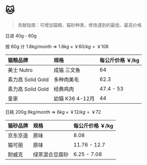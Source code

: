 # 🐱

> 贡献指南：可增加猫粮、猫砂种类，修改遇到的最低、最高价格



日进 40g - 60g

按 60g 计 1.8kg/month => $1.8kg \times ￥60/kg = ￥108$

| 猫粮品牌           | 规格           | 每公斤价格 ￥/kg |
|:---------------|:-------------|:-----------|
| 美士 Nutro       | 成猫 三文鱼       | 64         |
| 素力高 Solid Gold | 多种肉美毛        | 62.3       |
| 素力高 Solid Gold | 经典鸡肉         | 47.4 - 53  |
| 皇家             | 幼猫 K36 4-12月 | 44         |

日耗 200g 6kg/month => $6kg \times ￥12/kg = ￥72$

| 猫砂品牌 | 规格      | 每公斤价格 ￥/kg   |
|:-----|:--------|:-------------|
| 京东京造 | 原味      | 8.08         |
| 猫可丽  | 原味      | 11.76 - 12.7 |
| 耐威克  | 绿茶混合豆腐砂 | 6.25 - 7.08  |



